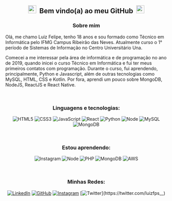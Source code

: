 <h2 align="center">
  <img src="https://camo.githubusercontent.com/e8e7b06ecf583bc040eb60e44eb5b8e0ecc5421320a92929ce21522dbc34c891/68747470733a2f2f6d656469612e67697068792e636f6d2f6d656469612f6876524a434c467a6361737252346961377a2f67697068792e676966" width="30px" 
  style="
  width: 25px;
  height: 25px;
  margin-right: 5px;
  ">
  <strong>Bem vindo(a) ao meu GitHub</strong>
  <img src="https://camo.githubusercontent.com/e8e7b06ecf583bc040eb60e44eb5b8e0ecc5421320a92929ce21522dbc34c891/68747470733a2f2f6d656469612e67697068792e636f6d2f6d656469612f6876524a434c467a6361737252346961377a2f67697068792e676966" width="30px" 
  style="
  width: 25px;
  height: 25px;
  margin-left: 5px;
  ">
</h2>

<div>
  <h3 align="center"><strong>Sobre mim</strong></h3>
  Olá, me chamo Luiz Felipe, tenho 18 anos e sou formado como Técnico em Informática pelo IFMG Campus Ribeirão das Neves. 
  Atualmente curso o 1° período de Sistemas de Informação no Centro Universitário Una.
  
  <p></p>
  
  Comecei a me interessar pela área de informática e de programação no ano de 2019, quando inicei o curso Técnico em Informática e fui ter meus primeiros contatos com   programação.
  Durante o curso, fui aprendendo, principalmente, Python e Javascript, além de outras tecnologias como MySQL, HTML, CSS e Kotlin. Por fora, aprendi um pouco sobre 
  MongoDB, NodeJS, ReactJS e React Native.
</div>

</br>

<div>
  <h3 align="center"><strong>Linguagens e tecnologias: </strong></h3>
  
  <div align="center">

  ![HTML5](https://img.shields.io/badge/html%205-121737?style=for-the-badge&logo=html5&logoColor=white&labelColor=070A26)
  ![CSS3](https://img.shields.io/badge/css%203-121737?style=for-the-badge&logo=css3&logoColor=white&labelColor=070A26)
  ![JavaScript](https://img.shields.io/badge/-JavaScript-121737?style=for-the-badge&logo=javascript&logoColor=white&labelColor=070A26)
  ![React](https://img.shields.io/badge/react-121737?style=for-the-badge&logo=react&logoColor=white&labelColor=070A26)
  ![Python](https://img.shields.io/badge/-Python-121737?style=for-the-badge&logo=python&logoColor=white&labelColor=070A26)
  ![Node](https://img.shields.io/badge/-node-121737?style=for-the-badge&logo=node.js&logoColor=white&labelColor=070A26)
  ![MySQL](https://img.shields.io/badge/MySQL-121737?style=for-the-badge&logo=mysql&logoColor=white&labelColor=070A26)
  ![MongoDB](https://img.shields.io/badge/MongoDB-121737?style=for-the-badge&logo=mongodb&logoColor=white&labelColor=070A26)
  
</div>

</br>

<div>
  <h3 align="center"><strong>Estou aprendendo: </strong></h3>
  
  <div align="center">
    
  ![Instagram](https://img.shields.io/badge/react-121737?style=for-the-badge&logo=react&logoColor=white&labelColor=070A26)
  ![Node](https://img.shields.io/badge/-node-121737?style=for-the-badge&logo=node.js&logoColor=white&labelColor=070A26)
  ![PHP](https://img.shields.io/badge/-php-121737?style=for-the-badge&logo=php&logoColor=white&labelColor=070A26)
  ![MongoDB](https://img.shields.io/badge/MongoDB-121737?style=for-the-badge&logo=mongodb&logoColor=white&labelColor=070A26)
  ![AWS](https://img.shields.io/badge/Amazon_AWS-121737?style=for-the-badge&logo=amazon-aws&logoColor=white&labelColor=070A26)
  
</div>

</br>

<div>
  <h3 align="center"><strong>Minhas Redes: </strong></h3>
  
  <div align="center">
    
  [![LinkedIn](https://img.shields.io/badge/LinkedIn-070A26?style=for-the-badge&logo=linkedin&logoColor=white&link=https://www.linkedin.com/in/luiz-felipe-sena-b151971b3/)](https://www.linkedin.com/in/luiz-felipe-sena-b151971b3/)
  [![GitHub](https://img.shields.io/badge/GitHub-070A26?style=for-the-badge&logo=github&logoColor=white&link=https://github.com/LuizFPS04)](https://github.com/LuizFPS04)
  [![Instagram](https://img.shields.io/badge/Instagram-070A26?style=for-the-badge&logo=instagram&logoColor=white&link=https://www.instagram.com/luizfelipe_0401/)](https://www.instagram.com/luizfelipe_0401/)
  [![Twitter](https://img.shields.io/badge/Twitter-070A26?style=for-the-badge&logo=twitter&logoColor=white&link=https://twitter.com/luizfps__)](https://twitter.com/luizfps__)
  
</div>
